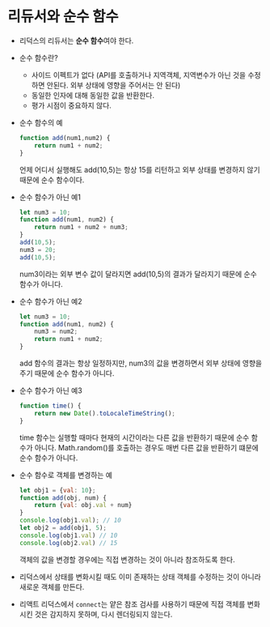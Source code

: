 # 리듀서와 순수 함수

+ 리덕스의 리듀서는 **순수 함수**여야 한다.

+ 순수 함수란?

  + 사이드 이펙트가 없다 (API를 호출하거나 지역객체, 지역변수가 아닌 것을 수정하면 안된다. 외부 상태에 영향을 주어서는 안 된다)
  + 동일한 인자에 대해 동일한 값을 반환한다. 
  + 평가 시점이 중요하지 않다. 

+ 순수 함수의 예

  ```javascript
  function add(num1,num2) {
      return num1 + num2;
  }
  ```

  언제 어디서 실행해도 add(10,5)는 항상 15를 리턴하고 외부 상태를 변경하지 않기 때문에 순수 함수이다. 

+ 순수 함수가 아닌 예1

  ```javascript
  let num3 = 10;
  function add(num1, num2) {
      return num1 + num2 + num3;
  }
  add(10,5);
  num3 = 20;
  add(10,5);
  ```

  num3이라는 외부 변수 값이 달라지면 add(10,5)의 결과가 달라지기 때문에 순수 함수가 아니다.

+ 순수 함수가 아닌 예2

  ```javascript
  let num3 = 10;
  function add(num1, num2) {
      num3 = num2;
      return num1 + num2;
  }
  ```

  add 함수의 결과는 항상 일정하지만, num3의 값을 변경하면서 외부 상태에 영향을 주기 때문에 순수 함수가 아니다. 

+ 순수 함수가 아닌 예3 

  ```javascript
  function time() {
      return new Date().toLocaleTimeString();
  }
  ```

  time 함수는 실행할 때마다 현재의 시간이라는 다른 값을 반환하기 때문에 순수 함수가 아니다. Math.random()를 호출하는 경우도 매번 다른 값을 반환하기 떄문에 순수 함수가 아니다. 

+ 순수 함수로 객체를 변경하는 예 

  ```javascript
  let obj1 = {val: 10};
  function add(obj, num) {
      return {val: obj.val + num} 
  }
  console.log(obj1.val); // 10
  let obj2 = add(obj1, 5);
  console.log(obj1.val) // 10
  console.log(obj2.val) // 15
  ```

  객체의 값을 변경할 경우에는 직접 변경하는 것이 아니라 참조하도록 한다. 

+ 리덕스에서 상태를 변화시킬 때도 이미 존재하는 상태 객체를 수정하는 것이 아니라 새로운 객체를 만든다.

+ 리액트 리덕스에서 `connect`는 얕은 참조 검사를 사용하기 때문에 직접 객체를 변화시킨 것은 감지하지 못하며, 다시 렌더링되지 않는다. 